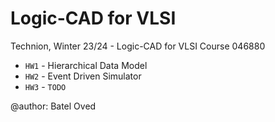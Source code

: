 # Logic-CAD for VLSI


Technion, Winter 23/24 - Logic-CAD for VLSI Course 046880
* `HW1` - Hierarchical Data Model
* `HW2` - Event Driven Simulator
* `HW3` - `TODO`

@author: Batel Oved
